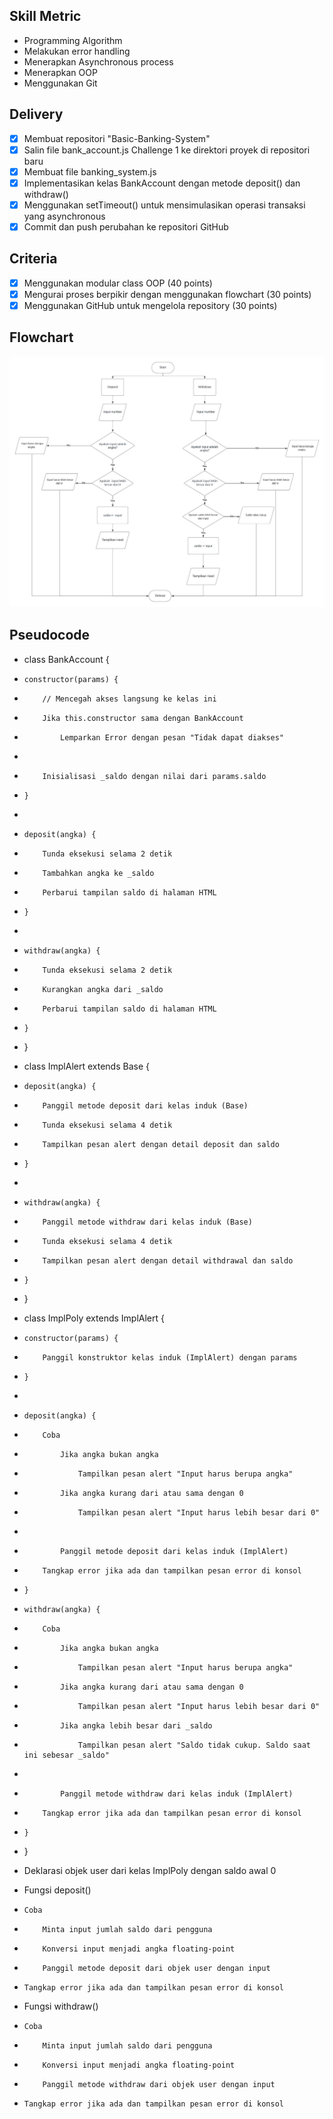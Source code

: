 ## Skill Metric

- Programming Algorithm
- Melakukan error handling
- Menerapkan Asynchronous process
- Menerapkan OOP
- Menggunakan Git

## Delivery

- [x] Membuat repositori "Basic-Banking-System"
- [x] Salin file bank_account.js Challenge 1 ke direktori proyek di repositori baru
- [x] Membuat file banking_system.js
- [x] Implementasikan kelas BankAccount dengan metode deposit() dan withdraw()
- [x] Menggunakan setTimeout() untuk mensimulasikan operasi transaksi yang asynchronous
- [x] Commit dan push perubahan ke repositori GitHub

## Criteria

- [x] Menggunakan modular class OOP (40 points)
- [x] Mengurai proses berpikir dengan menggunakan flowchart (30 points)
- [x] Menggunakan GitHub untuk mengelola repository (30 points)

## Flowchart

![Tux, the Linux](/flowchart.jpeg)

## Pseudocode

- class BankAccount {
-     constructor(params) {
-         // Mencegah akses langsung ke kelas ini
-         Jika this.constructor sama dengan BankAccount
-             Lemparkan Error dengan pesan "Tidak dapat diakses"
-
-         Inisialisasi _saldo dengan nilai dari params.saldo
-     }
-
-     deposit(angka) {
-         Tunda eksekusi selama 2 detik
-         Tambahkan angka ke _saldo
-         Perbarui tampilan saldo di halaman HTML
-     }
-
-     withdraw(angka) {
-         Tunda eksekusi selama 2 detik
-         Kurangkan angka dari _saldo
-         Perbarui tampilan saldo di halaman HTML
-     }
- }

- class ImplAlert extends Base {
-     deposit(angka) {
-         Panggil metode deposit dari kelas induk (Base)
-         Tunda eksekusi selama 4 detik
-         Tampilkan pesan alert dengan detail deposit dan saldo
-     }
-
-     withdraw(angka) {
-         Panggil metode withdraw dari kelas induk (Base)
-         Tunda eksekusi selama 4 detik
-         Tampilkan pesan alert dengan detail withdrawal dan saldo
-     }
- }

- class ImplPoly extends ImplAlert {
-     constructor(params) {
-         Panggil konstruktor kelas induk (ImplAlert) dengan params
-     }
-
-     deposit(angka) {
-         Coba
-             Jika angka bukan angka
-                 Tampilkan pesan alert "Input harus berupa angka"
-             Jika angka kurang dari atau sama dengan 0
-                 Tampilkan pesan alert "Input harus lebih besar dari 0"
-
-             Panggil metode deposit dari kelas induk (ImplAlert)
-         Tangkap error jika ada dan tampilkan pesan error di konsol
-     }

-     withdraw(angka) {
-         Coba
-             Jika angka bukan angka
-                 Tampilkan pesan alert "Input harus berupa angka"
-             Jika angka kurang dari atau sama dengan 0
-                 Tampilkan pesan alert "Input harus lebih besar dari 0"
-             Jika angka lebih besar dari _saldo
-                 Tampilkan pesan alert "Saldo tidak cukup. Saldo saat ini sebesar _saldo"
-
-             Panggil metode withdraw dari kelas induk (ImplAlert)
-         Tangkap error jika ada dan tampilkan pesan error di konsol
-     }
- }

- Deklarasi objek user dari kelas ImplPoly dengan saldo awal 0

- Fungsi deposit()
-     Coba
-         Minta input jumlah saldo dari pengguna
-         Konversi input menjadi angka floating-point
-         Panggil metode deposit dari objek user dengan input
-     Tangkap error jika ada dan tampilkan pesan error di konsol

- Fungsi withdraw()
-     Coba
-         Minta input jumlah saldo dari pengguna
-         Konversi input menjadi angka floating-point
-         Panggil metode withdraw dari objek user dengan input
-     Tangkap error jika ada dan tampilkan pesan error di konsol

